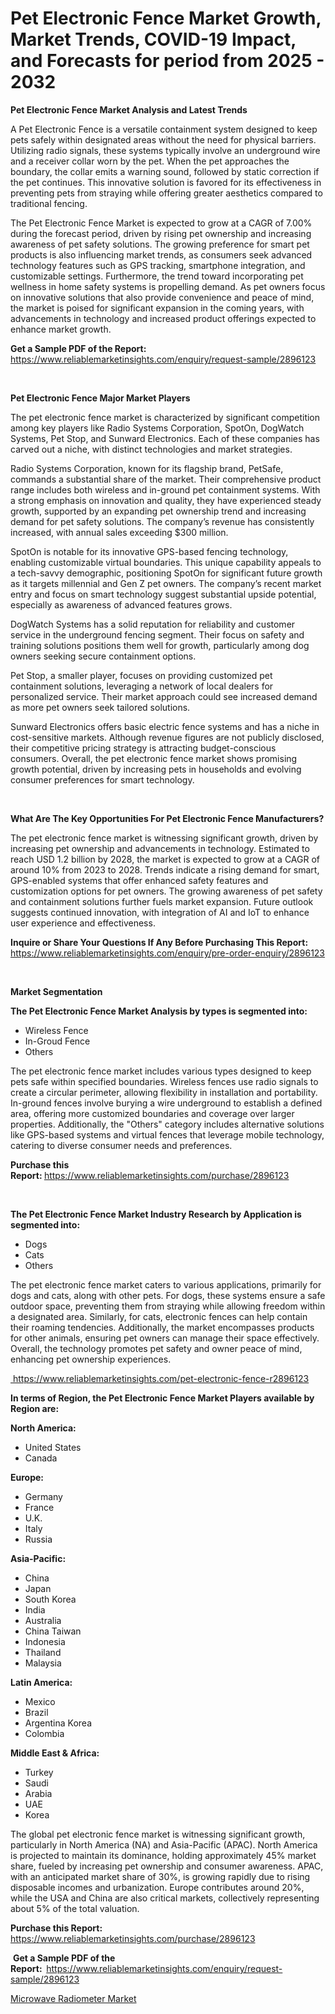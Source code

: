 <p><h1>Pet Electronic Fence Market Growth, Market Trends, COVID-19 Impact, and Forecasts for period from 2025 - 2032</h1></p><p><strong>Pet Electronic Fence Market Analysis and Latest Trends</strong></p>
<p><p>A Pet Electronic Fence is a versatile containment system designed to keep pets safely within designated areas without the need for physical barriers. Utilizing radio signals, these systems typically involve an underground wire and a receiver collar worn by the pet. When the pet approaches the boundary, the collar emits a warning sound, followed by static correction if the pet continues. This innovative solution is favored for its effectiveness in preventing pets from straying while offering greater aesthetics compared to traditional fencing.</p><p>The Pet Electronic Fence Market is expected to grow at a CAGR of 7.00% during the forecast period, driven by rising pet ownership and increasing awareness of pet safety solutions. The growing preference for smart pet products is also influencing market trends, as consumers seek advanced technology features such as GPS tracking, smartphone integration, and customizable settings. Furthermore, the trend toward incorporating pet wellness in home safety systems is propelling demand. As pet owners focus on innovative solutions that also provide convenience and peace of mind, the market is poised for significant expansion in the coming years, with advancements in technology and increased product offerings expected to enhance market growth.</p></p>
<p><strong>Get a Sample PDF of the Report:&nbsp;</strong> <a href="https://www.reliablemarketinsights.com/enquiry/request-sample/2896123?utm_campaign=2630&utm_medium=2&utm_source=Github&utm_content=ia&utm_term=15032025&utm_id=pet-electronic-fence">https://www.reliablemarketinsights.com/enquiry/request-sample/2896123</a></p>
<p>&nbsp;</p>
<p><strong>Pet Electronic Fence Major Market Players</strong></p>
<p><p>The pet electronic fence market is characterized by significant competition among key players like Radio Systems Corporation, SpotOn, DogWatch Systems, Pet Stop, and Sunward Electronics. Each of these companies has carved out a niche, with distinct technologies and market strategies.</p><p>Radio Systems Corporation, known for its flagship brand, PetSafe, commands a substantial share of the market. Their comprehensive product range includes both wireless and in-ground pet containment systems. With a strong emphasis on innovation and quality, they have experienced steady growth, supported by an expanding pet ownership trend and increasing demand for pet safety solutions. The company’s revenue has consistently increased, with annual sales exceeding $300 million.</p><p>SpotOn is notable for its innovative GPS-based fencing technology, enabling customizable virtual boundaries. This unique capability appeals to a tech-savvy demographic, positioning SpotOn for significant future growth as it targets millennial and Gen Z pet owners. The company’s recent market entry and focus on smart technology suggest substantial upside potential, especially as awareness of advanced features grows.</p><p>DogWatch Systems has a solid reputation for reliability and customer service in the underground fencing segment. Their focus on safety and training solutions positions them well for growth, particularly among dog owners seeking secure containment options. </p><p>Pet Stop, a smaller player, focuses on providing customized pet containment solutions, leveraging a network of local dealers for personalized service. Their market approach could see increased demand as more pet owners seek tailored solutions.</p><p>Sunward Electronics offers basic electric fence systems and has a niche in cost-sensitive markets. Although revenue figures are not publicly disclosed, their competitive pricing strategy is attracting budget-conscious consumers. Overall, the pet electronic fence market shows promising growth potential, driven by increasing pets in households and evolving consumer preferences for smart technology.</p></p>
<p>&nbsp;</p>
<p><strong>What Are The Key Opportunities For Pet Electronic Fence Manufacturers?</strong></p>
<p><p>The pet electronic fence market is witnessing significant growth, driven by increasing pet ownership and advancements in technology. Estimated to reach USD 1.2 billion by 2028, the market is expected to grow at a CAGR of around 10% from 2023 to 2028. Trends indicate a rising demand for smart, GPS-enabled systems that offer enhanced safety features and customization options for pet owners. The growing awareness of pet safety and containment solutions further fuels market expansion. Future outlook suggests continued innovation, with integration of AI and IoT to enhance user experience and effectiveness.</p></p>
<p><strong>Inquire or Share Your Questions If Any Before Purchasing This Report:</strong> <a href="https://www.reliablemarketinsights.com/enquiry/pre-order-enquiry/2896123?utm_campaign=2630&utm_medium=2&utm_source=Github&utm_content=ia&utm_term=15032025&utm_id=pet-electronic-fence">https://www.reliablemarketinsights.com/enquiry/pre-order-enquiry/2896123</a></p>
<p>&nbsp;</p>
<p><strong>Market Segmentation</strong></p>
<p><strong>The Pet Electronic Fence Market Analysis by types is segmented into:</strong></p>
<p><ul><li> Wireless Fence</li><li>In-Groud Fence</li><li>Others </li></ul></p>
<p><p>The pet electronic fence market includes various types designed to keep pets safe within specified boundaries. Wireless fences use radio signals to create a circular perimeter, allowing flexibility in installation and portability. In-ground fences involve burying a wire underground to establish a defined area, offering more customized boundaries and coverage over larger properties. Additionally, the "Others" category includes alternative solutions like GPS-based systems and virtual fences that leverage mobile technology, catering to diverse consumer needs and preferences.</p></p>
<p><strong>Purchase this Report:&nbsp;</strong><a href="https://www.reliablemarketinsights.com/purchase/2896123?utm_campaign=2630&utm_medium=2&utm_source=Github&utm_content=ia&utm_term=15032025&utm_id=pet-electronic-fence">https://www.reliablemarketinsights.com/purchase/2896123</a></p>
<p>&nbsp;</p>
<p><strong>The Pet Electronic Fence Market Industry Research by Application is segmented into:</strong></p>
<p><ul><li> Dogs</li><li>Cats</li><li>Others </li></ul></p>
<p><p>The pet electronic fence market caters to various applications, primarily for dogs and cats, along with other pets. For dogs, these systems ensure a safe outdoor space, preventing them from straying while allowing freedom within a designated area. Similarly, for cats, electronic fences can help contain their roaming tendencies. Additionally, the market encompasses products for other animals, ensuring pet owners can manage their space effectively. Overall, the technology promotes pet safety and owner peace of mind, enhancing pet ownership experiences.</p></p>
<p><a href="https://www.reliablemarketinsights.com/pet-electronic-fence-r2896123?utm_campaign=2630&utm_medium=2&utm_source=Github&utm_content=ia&utm_term=15032025&utm_id=pet-electronic-fence">&nbsp;https://www.reliablemarketinsights.com/pet-electronic-fence-r2896123</a></p>
<p><strong>In terms of Region, the Pet Electronic Fence Market Players available by Region are:</strong></p>
<p>
    <p> <strong> North America: </strong>
        <ul>
            <li>United States</li>
            <li>Canada</li>
        </ul>
        </p> 
    <p> <strong> Europe: </strong>
        <ul>
            <li>Germany</li>
            <li>France</li>
            <li>U.K.</li>
            <li>Italy</li>
            <li>Russia</li>
        </ul>
        </p> 
    <p> <strong> Asia-Pacific: </strong>
        <ul>
            <li>China</li>
            <li>Japan</li>
            <li>South Korea</li>
            <li>India</li>
            <li>Australia</li>
            <li>China Taiwan</li>
            <li>Indonesia</li>
            <li>Thailand</li>
            <li>Malaysia</li>
        </ul>
        </p> 
    <p> <strong> Latin America: </strong>
        <ul>
            <li>Mexico</li>
            <li>Brazil</li>
            <li>Argentina Korea</li>
            <li>Colombia</li>
        </ul>
        </p> 
    <p> <strong> Middle East & Africa: </strong>
        <ul>
            <li>Turkey</li>
            <li>Saudi</li>
            <li>Arabia</li>
            <li>UAE</li>
            <li>Korea</li>
        </ul>
    </p>
    </p>
<p><p>The global pet electronic fence market is witnessing significant growth, particularly in North America (NA) and Asia-Pacific (APAC). North America is projected to maintain its dominance, holding approximately 45% market share, fueled by increasing pet ownership and consumer awareness. APAC, with an anticipated market share of 30%, is growing rapidly due to rising disposable incomes and urbanization. Europe contributes around 20%, while the USA and China are also critical markets, collectively representing about 5% of the total valuation.</p></p>
<p><strong>Purchase this Report: </strong><a href="https://www.reliablemarketinsights.com/purchase/2896123?utm_campaign=2630&utm_medium=2&utm_source=Github&utm_content=ia&utm_term=15032025&utm_id=pet-electronic-fence">https://www.reliablemarketinsights.com/purchase/2896123</a></p>
<p>&nbsp;<strong>Get a Sample PDF of the Report:&nbsp;&nbsp;</strong><a href="https://www.reliablemarketinsights.com/enquiry/request-sample/2896123?utm_campaign=2630&utm_medium=2&utm_source=Github&utm_content=ia&utm_term=15032025&utm_id=pet-electronic-fence">https://www.reliablemarketinsights.com/enquiry/request-sample/2896123</a></p>
<p><strong></strong></p>
<p><p><a href="https://github.com/lehumiston1971679/Market-Research-Report-List-1/blob/main/microwave-radiometer-market.md?utm_campaign=2630&utm_medium=2&utm_source=Github&utm_content=ia&utm_term=15032025&utm_id=pet-electronic-fence">Microwave Radiometer Market</a></p></p>